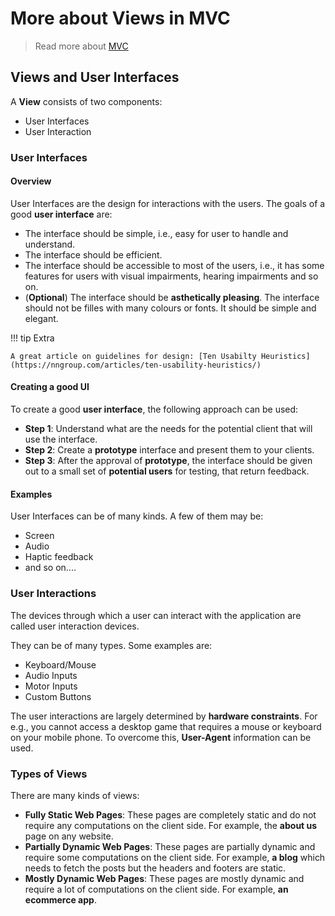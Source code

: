 # More about Views in MVC

> Read more about [MVC](05%20Architectures%20of%20Software.md/#mvc-paradigm)

## Views and User Interfaces

A **View** consists of two components:

- User Interfaces
- User Interaction

### User Interfaces

#### Overview

User Interfaces are the design for interactions with the users. The goals of a good **user interface** are:

- The interface should be simple, i.e., easy for user to handle and understand.
- The interface should be efficient.
- The interface should be accessible to most of the users, i.e., it has some features for users with visual impairments, hearing impairments and so on.
- (**Optional**) The interface should be **asthetically pleasing**. The interface should not be filles with many colours or fonts. It should be simple and elegant.

!!! tip Extra

    A great article on guidelines for design: [Ten Usabilty Heuristics](https://nngroup.com/articles/ten-usability-heuristics/)

#### Creating a **good** UI

To create a good **user interface**, the following approach can be used:

- **Step 1**: Understand what are the needs for the potential client that will use the interface.
- **Step 2**: Create a **prototype** interface and present them to your clients.
- **Step 3**: After the approval of **prototype**, the interface should be given out to a small set of **potential users** for testing, that return feedback.

#### Examples

User Interfaces can be of many kinds. A few of them may be:

- Screen
- Audio
- Haptic feedback
- and so on....

### User Interactions

The devices through which a user can interact with the application are called user interaction devices.

They can be of many types. Some examples are:

- Keyboard/Mouse
- Audio Inputs
- Motor Inputs
- Custom Buttons

The user interactions are largely determined by **hardware constraints**. For e.g., you cannot access a desktop game that requires a mouse or keyboard on your mobile phone. To overcome this, **User-Agent** information can be used.

### Types of Views

There are many kinds of views:

- **Fully Static Web Pages**: These pages are completely static and do not require any computations on the client side. For example, the **about us** page on any website.
- **Partially Dynamic Web Pages**: These pages are partially dynamic and require some computations on the client side. For example, **a blog** which needs to fetch the posts but the headers and footers are static.
- **Mostly Dynamic Web Pages**: These pages are mostly dynamic and require a lot of computations on the client side. For example, **an ecommerce app**.
